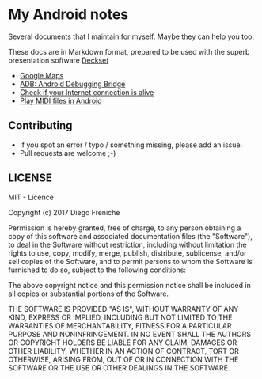 # My Android notes

Several documents that I maintain for myself. Maybe they can help you too. 

These docs are in Markdown format, prepared to be used with the superb presentation software [Deckset](http://www.decksetapp.com/)

- [Google Maps](google-maps-v2/google-maps-v2.md)
- [ADB: Android Debugging Bridge](adb/adb.md)
- [Check if your Internet connection is alive](check-internet/android-check-internet-connection.md)
- [Play MIDI files in Android](midi-playing/jet-midi-playing.md)

## Contributing

- If you spot an error / typo / something missing, please add an issue.
- Pull requests are welcome ;-)

## LICENSE

MIT - Licence

Copyright (c) 2017 Diego Freniche

Permission is hereby granted, free of charge, to any person obtaining a copy of this software and associated documentation files (the "Software"), to deal in the Software without restriction, including without limitation the rights to use, copy, modify, merge, publish, distribute, sublicense, and/or sell copies of the Software, and to permit persons to whom the Software is furnished to do so, subject to the following conditions:

The above copyright notice and this permission notice shall be included in all copies or substantial portions of the Software.

THE SOFTWARE IS PROVIDED "AS IS", WITHOUT WARRANTY OF ANY KIND, EXPRESS OR IMPLIED, INCLUDING BUT NOT LIMITED TO THE WARRANTIES OF MERCHANTABILITY, FITNESS FOR A PARTICULAR PURPOSE AND NONINFRINGEMENT. IN NO EVENT SHALL THE AUTHORS OR COPYRIGHT HOLDERS BE LIABLE FOR ANY CLAIM, DAMAGES OR OTHER LIABILITY, WHETHER IN AN ACTION OF CONTRACT, TORT OR OTHERWISE, ARISING FROM, OUT OF OR IN CONNECTION WITH THE SOFTWARE OR THE USE OR OTHER DEALINGS IN THE SOFTWARE.
